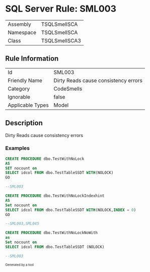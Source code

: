 ﻿# SQL Server Rule: SML003
  
|    |    |
|----|----|
| Assembly | TSQLSmellSCA |
| Namespace | TSQLSmellSCA |
| Class | TSQLSmellSCA3 |
  
## Rule Information
  
|    |    |
|----|----|
| Id | SML003 |
| Friendly Name | Dirty Reads cause consistency errors |
| Category | CodeSmells |
| Ignorable | false |
| Applicable Types | Model  |
  
## Description
  
Dirty Reads cause consistency errors
  
### Examples
  
```sql
CREATE PROCEDURE dbo.TestWithNoLock
AS
SET nocount on 
SELECT idcol FROM dbo.TestTableSSDT WITH(NOLOCK)
GO

--SML003

```
```sql
CREATE PROCEDURE dbo.TestWithNoLockIndexhint
AS
Set nocount on 
SELECT idcol FROM dbo.TestTableSSDT WITH(NOLOCK,INDEX = 0)
GO

--SML003,SML045

```
```sql
CREATE PROCEDURE dbo.TestWithNoLockNoWith
as
Set nocount on
SELECT idcol FROM dbo.TestTableSSDT (NOLOCK)

--SML003

```
  
<sub><sup>Generated by a tool</sup></sub>
